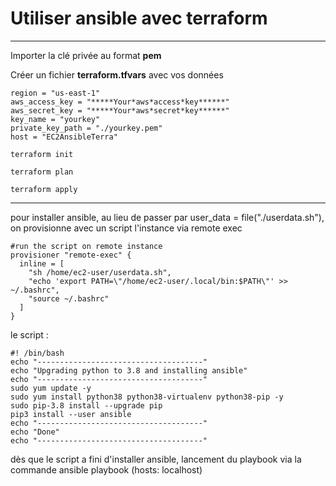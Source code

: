 # Utiliser ansible avec terraform

---

Importer la clé privée au format **pem**

Créer un fichier **terraform.tfvars** avec vos données

```
region = "us-east-1"
aws_access_key = "*****Your*aws*access*key******"
aws_secret_key = "*****Your*aws*secret*key******"
key_name = "yourkey"
private_key_path = "./yourkey.pem"
host = "EC2AnsibleTerra"
```


```
terraform init
```

```
terraform plan
```

```
terraform apply
```

---

pour installer ansible,
au lieu de passer par user_data = file("./userdata.sh"), on provisionne avec un script l'instance via remote exec



```
#run the script on remote instance
provisioner "remote-exec" {
  inline = [
    "sh /home/ec2-user/userdata.sh",
    "echo 'export PATH=\"/home/ec2-user/.local/bin:$PATH\"' >> ~/.bashrc",
    "source ~/.bashrc"
  ]
}
```



le script :

```
#! /bin/bash
echo "-------------------------------------"
echo "Upgrading python to 3.8 and installing ansible"
echo "-------------------------------------"
sudo yum update -y
sudo yum install python38 python38-virtualenv python38-pip -y
sudo pip-3.8 install --upgrade pip
pip3 install --user ansible
echo "-------------------------------------"
echo "Done"
echo "-------------------------------------"
```

dès que le script a fini d'installer ansible,
lancement du playbook via la commande ansible playbook (hosts: localhost)


